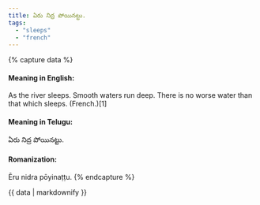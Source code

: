 ```yaml
---
title: ఏరు నిద్ర పోయినట్టు.
tags:
  - "sleeps"
  - "french"
---
```


{% capture data %}
#### Meaning in English:
As the river sleeps.
Smooth waters run deep.
There is no worse water than that which sleeps. (French.)[1]

#### Meaning in Telugu:
ఏరు నిద్ర పోయినట్టు.

#### Romanization:
Ēru nidra pōyinaṭṭu.
{% endcapture %}

{{ data | markdownify }}

